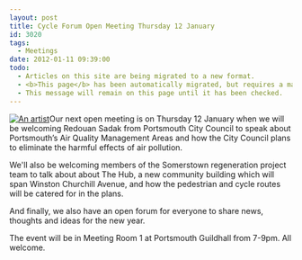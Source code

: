```yaml
---
layout: post
title: Cycle Forum Open Meeting Thursday 12 January
id: 3020
tags:
  - Meetings
date: 2012-01-11 09:39:00
todo:
  - Articles on this site are being migrated to a new format.
  - <b>This page</b> has been automatically migrated, but requires a manual check-&amp;-tune to ensure the format and links all work as expected.
  - This message will remain on this page until it has been checked.
---
```


[![](http://www.pompeybug.co.uk/wp-content/uploads/2012/01/The-Hub-Somerstown-300x211.jpg "An artist")](http://www.pompeybug.co.uk/wp-content/uploads/2012/01/The-Hub-Somerstown.jpg)Our next open meeting is on Thursday 12 January when we will be welcoming Redouan Sadak from Portsmouth City Council to speak about Portsmouth’s Air Quality Management Areas and how the City Council plans to eliminate the harmful effects of air pollution.

We'll also be welcoming members of the Somerstown regeneration project team to talk about about The Hub, a new community building which will span Winston Churchill Avenue, and how the pedestrian and cycle routes will be catered for in the plans.

And finally, we also have an open forum for everyone to share news, thoughts and ideas for the new year.

The event will be in Meeting Room 1 at Portsmouth Guildhall from 7-9pm. All welcome.

&nbsp;